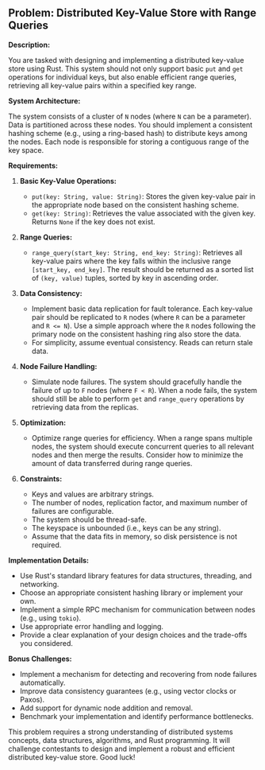 ## Problem: Distributed Key-Value Store with Range Queries

**Description:**

You are tasked with designing and implementing a distributed key-value store using Rust. This system should not only support basic `put` and `get` operations for individual keys, but also enable efficient range queries, retrieving all key-value pairs within a specified key range.

**System Architecture:**

The system consists of a cluster of `N` nodes (where `N` can be a parameter). Data is partitioned across these nodes. You should implement a consistent hashing scheme (e.g., using a ring-based hash) to distribute keys among the nodes.  Each node is responsible for storing a contiguous range of the key space.

**Requirements:**

1.  **Basic Key-Value Operations:**
    *   `put(key: String, value: String)`: Stores the given key-value pair in the appropriate node based on the consistent hashing scheme.
    *   `get(key: String)`: Retrieves the value associated with the given key. Returns `None` if the key does not exist.

2.  **Range Queries:**
    *   `range_query(start_key: String, end_key: String)`: Retrieves all key-value pairs where the key falls within the inclusive range `[start_key, end_key]`. The result should be returned as a sorted list of `(key, value)` tuples, sorted by key in ascending order.

3.  **Data Consistency:**
    *   Implement basic data replication for fault tolerance. Each key-value pair should be replicated to `R` nodes (where `R` can be a parameter and `R <= N`). Use a simple approach where the `R` nodes following the primary node on the consistent hashing ring also store the data.
    *   For simplicity, assume eventual consistency. Reads can return stale data.

4.  **Node Failure Handling:**
    *   Simulate node failures. The system should gracefully handle the failure of up to `F` nodes (where `F < R`).  When a node fails, the system should still be able to perform `get` and `range_query` operations by retrieving data from the replicas.

5.  **Optimization:**
    *   Optimize range queries for efficiency. When a range spans multiple nodes, the system should execute concurrent queries to all relevant nodes and then merge the results.  Consider how to minimize the amount of data transferred during range queries.

6.  **Constraints:**
    *   Keys and values are arbitrary strings.
    *   The number of nodes, replication factor, and maximum number of failures are configurable.
    *   The system should be thread-safe.
    *   The keyspace is unbounded (i.e., keys can be any string).
    *   Assume that the data fits in memory, so disk persistence is not required.

**Implementation Details:**

*   Use Rust's standard library features for data structures, threading, and networking.
*   Choose an appropriate consistent hashing library or implement your own.
*   Implement a simple RPC mechanism for communication between nodes (e.g., using `tokio`).
*   Use appropriate error handling and logging.
*   Provide a clear explanation of your design choices and the trade-offs you considered.

**Bonus Challenges:**

*   Implement a mechanism for detecting and recovering from node failures automatically.
*   Improve data consistency guarantees (e.g., using vector clocks or Paxos).
*   Add support for dynamic node addition and removal.
*   Benchmark your implementation and identify performance bottlenecks.

This problem requires a strong understanding of distributed systems concepts, data structures, algorithms, and Rust programming. It will challenge contestants to design and implement a robust and efficient distributed key-value store. Good luck!
